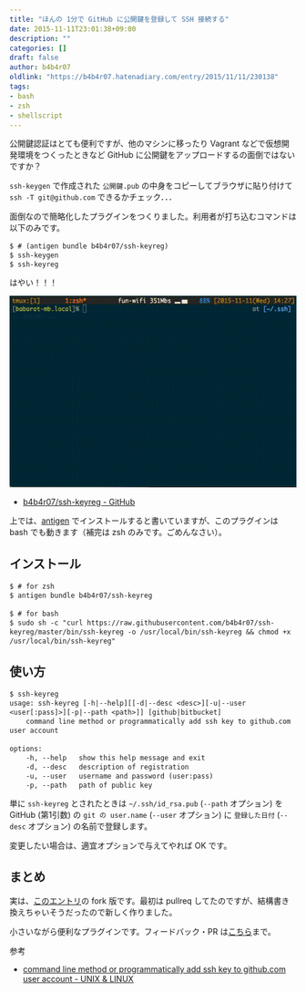 ```yaml
---
title: "ほんの 1分で GitHub に公開鍵を登録して SSH 接続する"
date: 2015-11-11T23:01:38+09:00
description: ""
categories: []
draft: false
author: b4b4r07
oldlink: "https://b4b4r07.hatenadiary.com/entry/2015/11/11/230138"
tags:
- bash
- zsh
- shellscript
---
```


[repo]: https://github.com/b4b4r07/ssh-keyreg

公開鍵認証はとても便利ですが、他のマシンに移ったり Vagrant などで仮想開発環境をつくったときなど GitHub に公開鍵をアップロードするの面倒ではないですか？

`ssh-keygen` で作成された `公開鍵.pub` の中身をコピーしてブラウザに貼り付けて `ssh -T git@github.com` できるかチェック．．．

面倒なので簡略化したプラグインをつくりました。利用者が打ち込むコマンドは以下のみです。

```console
$ # (antigen bundle b4b4r07/ssh-keyreg)
$ ssh-keygen
$ ssh-keyreg
```

はやい！！！

[![DEMO](https://raw.githubusercontent.com/b4b4r07/screenshots/master/ssh-keyreg/demo.gif)][repo]

- [b4b4r07/ssh-keyreg - GitHub][repo]

上では、[antigen](https://github.com/zsh-users/antigen) でインストールすると書いていますが、このプラグインは bash でも動きます（補完は zsh のみです。ごめんなさい）。

## インストール

```console
$ # for zsh
$ antigen bundle b4b4r07/ssh-keyreg

$ # for bash
$ sudo sh -c "curl https://raw.githubusercontent.com/b4b4r07/ssh-keyreg/master/bin/ssh-keyreg -o /usr/local/bin/ssh-keyreg && chmod +x /usr/local/bin/ssh-keyreg"
```

## 使い方

```console
$ ssh-keyreg
usage: ssh-keyreg [-h|--help][[-d|--desc <desc>][-u|--user <user[:pass]>][-p|--path <path>]] [github|bitbucket]
    command line method or programmatically add ssh key to github.com user account

options:
    -h, --help   show this help message and exit
    -d, --desc   description of registration
    -u, --user   username and password (user:pass)
    -p, --path   path of public key
```

単に `ssh-keyreg` とされたときは `~/.ssh/id_rsa.pub` (`--path` オプション) を GitHub (第1引数) の `git の user.name` (`--user` オプション) に `登録した日付` (`--desc` オプション) の名前で登録します。

変更したい場合は、適宜オプションで与えてやれば OK です。

## まとめ

実は、[このエントリ](http://qiita.com/ABCanG1015/items/639c1e081f2a04a17f7d)の fork 版です。最初は pullreq してたのですが、結構書き換えちゃいそうだったので新しく作りました。

小さいながら便利なプラグインです。フィードバック・PR は[こちら](https://github.com/b4b4r07/ssh-keyreg)まで。

参考

- [command line method or programmatically add ssh key to github.com user account - UNIX & LINUX](http://unix.stackexchange.com/questions/136894/command-line-method-or-programmatically-add-ssh-key-to-github-com-user-account)
